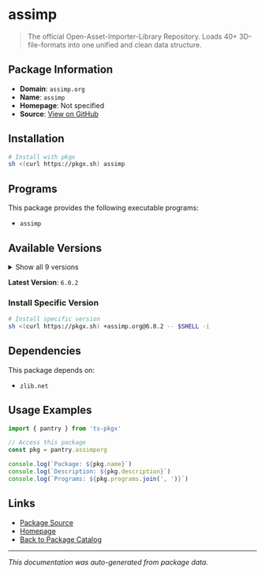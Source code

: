 # assimp

> The official Open-Asset-Importer-Library Repository. Loads 40+ 3D-file-formats into one unified and clean data structure.

## Package Information

- **Domain**: `assimp.org`
- **Name**: `assimp`
- **Homepage**: Not specified
- **Source**: [View on GitHub](https://github.com/pkgxdev/pantry/tree/main/projects/assimp.org/package.yml)

## Installation

```bash
# Install with pkgx
sh <(curl https://pkgx.sh) assimp
```

## Programs

This package provides the following executable programs:

- `assimp`

## Available Versions

<details>
<summary>Show all 9 versions</summary>

- `6.0.2`, `6.0.1`, `5.4.3`, `5.4.2`, `5.4.1`
- `5.4.0`, `5.3.1`, `5.3.0`, `5.2.5`

</details>

**Latest Version**: `6.0.2`

### Install Specific Version

```bash
# Install specific version
sh <(curl https://pkgx.sh) +assimp.org@6.0.2 -- $SHELL -i
```

## Dependencies

This package depends on:

- `zlib.net`

## Usage Examples

```typescript
import { pantry } from 'ts-pkgx'

// Access this package
const pkg = pantry.assimporg

console.log(`Package: ${pkg.name}`)
console.log(`Description: ${pkg.description}`)
console.log(`Programs: ${pkg.programs.join(', ')}`)
```

## Links

- [Package Source](https://github.com/pkgxdev/pantry/tree/main/projects/assimp.org/package.yml)
- [Homepage](#)
- [Back to Package Catalog](../package-catalog.md)

---

*This documentation was auto-generated from package data.*
